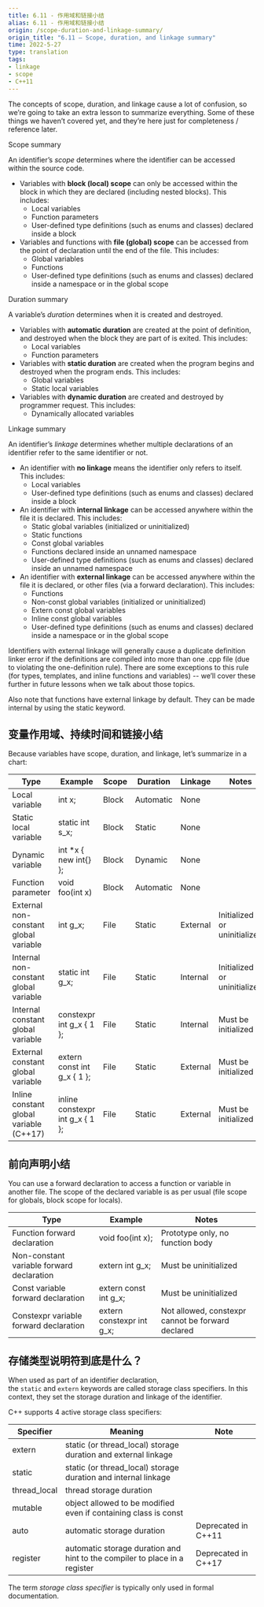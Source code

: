 ```yaml
---
title: 6.11 - 作用域和链接小结
alias: 6.11 - 作用域和链接小结
origin: /scope-duration-and-linkage-summary/
origin_title: "6.11 — Scope, duration, and linkage summary"
time: 2022-5-27
type: translation
tags:
- linkage
- scope
- C++11
---
```


The concepts of scope, duration, and linkage cause a lot of confusion, so we’re going to take an extra lesson to summarize everything. Some of these things we haven’t covered yet, and they’re here just for completeness / reference later.

Scope summary

An identifier’s _scope_ determines where the identifier can be accessed within the source code.

-   Variables with **block (local) scope** can only be accessed within the block in which they are declared (including nested blocks). This includes:
    -   Local variables
    -   Function parameters
    -   User-defined type definitions (such as enums and classes) declared inside a block
-   Variables and functions with **file (global) scope** can be accessed from the point of declaration until the end of the file. This includes:
    -   Global variables
    -   Functions
    -   User-defined type definitions (such as enums and classes) declared inside a namespace or in the global scope

Duration summary

A variable’s _duration_ determines when it is created and destroyed.

-   Variables with **automatic duration** are created at the point of definition, and destroyed when the block they are part of is exited. This includes:
    -   Local variables
    -   Function parameters
-   Variables with **static duration** are created when the program begins and destroyed when the program ends. This includes:
    -   Global variables
    -   Static local variables
-   Variables with **dynamic duration** are created and destroyed by programmer request. This includes:
    -   Dynamically allocated variables

Linkage summary

An identifier’s _linkage_ determines whether multiple declarations of an identifier refer to the same identifier or not.

-   An identifier with **no linkage** means the identifier only refers to itself. This includes:
    -   Local variables
    -   User-defined type definitions (such as enums and classes) declared inside a block
-   An identifier with **internal linkage** can be accessed anywhere within the file it is declared. This includes:
    -   Static global variables (initialized or uninitialized)
    -   Static functions
    -   Const global variables
    -   Functions declared inside an unnamed namespace
    -   User-defined type definitions (such as enums and classes) declared inside an unnamed namespace
-   An identifier with **external linkage** can be accessed anywhere within the file it is declared, or other files (via a forward declaration). This includes:
    -   Functions
    -   Non-const global variables (initialized or uninitialized)
    -   Extern const global variables
    -   Inline const global variables
    -   User-defined type definitions (such as enums and classes) declared inside a namespace or in the global scope

Identifiers with external linkage will generally cause a duplicate definition linker error if the definitions are compiled into more than one .cpp file (due to violating the one-definition rule). There are some exceptions to this rule (for types, templates, and inline functions and variables) -- we’ll cover these further in future lessons when we talk about those topics.

Also note that functions have external linkage by default. They can be made internal by using the static keyword.

## 变量作用域、持续时间和链接小结

Because variables have scope, duration, and linkage, let’s summarize in a chart:

|Type	|Example	|Scope	|Duration	|Linkage	|Notes|
|---|---|---|---|---|---|
|Local variable	|int x;	|Block	|Automatic	|None	||
|Static local variable	|static int s_x;	|Block	|Static	|None	||
|Dynamic variable	|int \*x { new int{} };	|Block	|Dynamic	|None	||
|Function parameter	|void foo(int x)	|Block	|Automatic	|None	||
|External non-constant global variable	|int g_x;	|File	|Static	|External	|Initialized or uninitialized|
|Internal non-constant global variable	|static int g_x;	|File	|Static	|Internal	|Initialized or uninitialized|
|Internal constant global variable	|constexpr int g_x { 1 };	|File	|Static	|Internal	|Must be initialized|
|External constant global variable	|extern const int g_x { 1 };	|File	|Static	|External	|Must be initialized|
|Inline constant global variable (C++17)	|inline constexpr int g_x { 1 };	|File	|Static	|External	|Must be initialized|

## 前向声明小结

You can use a forward declaration to access a function or variable in another file. The scope of the declared variable is as per usual (file scope for globals, block scope for locals).

|Type	|Example	|Notes|
|---|---|---|
|Function forward declaration	|void foo(int x);	|Prototype only, no function body|
|Non-constant variable forward declaration	|extern int g_x;	|Must be uninitialized|
|Const variable forward declaration	|extern const int g_x;	|Must be uninitialized|
|Constexpr variable forward declaration	|extern constexpr int g_x;	|Not allowed, constexpr cannot be forward declared|


## 存储类型说明符到底是什么？

When used as part of an identifier declaration, the `static` and `extern` keywords are called storage class specifiers. In this context, they set the storage duration and linkage of the identifier.

C++ supports 4 active storage class specifiers:

|Specifier	|Meaning	|Note|
|---|---|---|
|extern	|static (or thread_local) storage duration and external linkage	||
|static	|static (or thread_local) storage duration and internal linkage	||
|thread_local	|thread storage duration	||
|mutable	|object allowed to be modified even if containing class is const	||
|auto	|automatic storage duration	|Deprecated in C++11|
|register	|automatic storage duration and hint to the compiler to place in a register	|Deprecated in C++17|

The term _storage class specifier_ is typically only used in formal documentation.
